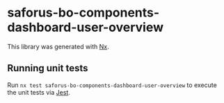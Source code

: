 # saforus-bo-components-dashboard-user-overview

This library was generated with [Nx](https://nx.dev).

## Running unit tests

Run `nx test saforus-bo-components-dashboard-user-overview` to execute the unit tests via [Jest](https://jestjs.io).

